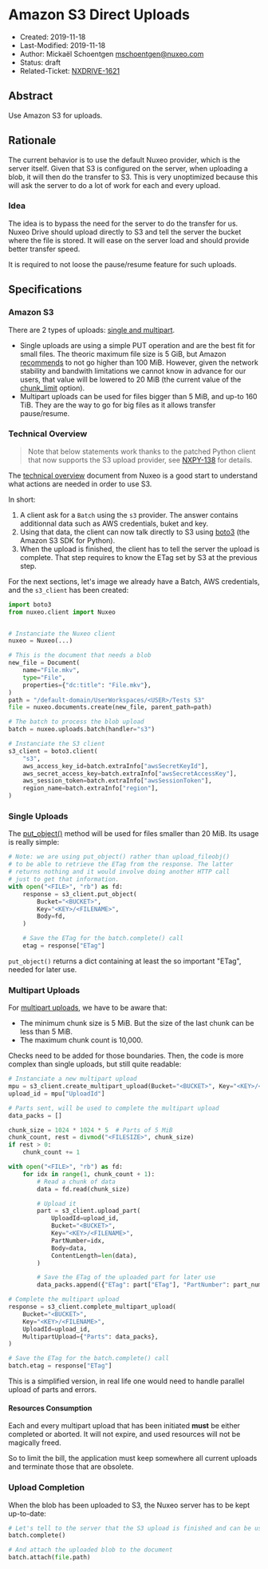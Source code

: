 # Amazon S3 Direct Uploads

- Created: 2019-11-18
- Last-Modified: 2019-11-18
- Author: Mickaël Schoentgen <mschoentgen@nuxeo.com>
- Status: draft
- Related-Ticket: [NXDRIVE-1621](https://jira.nuxeo.com/browse/NXDRIVE-1621)

## Abstract

Use Amazon S3 for uploads.

## Rationale

The current behavior is to use the default Nuxeo provider, which is the server itself.
Given that S3 is configured on the server, when uploading a blob, it will then do the transfer to S3.
This is very unoptimized because this will ask the server to do a lot of work for each and every upload.

### Idea

The idea is to bypass the need for the server to do the transfer for us.
Nuxeo Drive should upload directly to S3 and tell the server the bucket where the file is stored.
It will ease on the server load and should provide better transfer speed.

It is required to not loose the pause/resume feature for such uploads.

## Specifications

### Amazon S3

There are 2 types of uploads: [single and multipart](https://docs.aws.amazon.com/AmazonS3/latest/dev/UploadingObjects.html).

- Single uploads are using a simple PUT operation and are the best fit for small files.
  The theoric maximum file size is 5 GiB, but Amazon [recommends](https://docs.aws.amazon.com/AmazonS3/latest/dev/uploadobjusingmpu.html) to not go higher than 100 MiB.
  However, given the network stability and bandwith limitations we cannot know in advance for our users, that value will be lowered to 20 MiB (the current value of the [chunk_limit](https://github.com/nuxeo/nuxeo-drive/blob/bfd8faf/nxdrive/options.py#L196) option).
- Multipart uploads can be used for files bigger than 5 MiB, and up-to 160 TiB.
  They are the way to go for big files as it allows transfer pause/resume.

### Technical Overview

> Note that below statements work thanks to the patched Python client that now supports the S3 upload provider, see [NXPY-138](https://jira.nuxeo.com/browse/NXPY-138) for details.

The [technical overview](https://doc.nuxeo.com/nxdoc/amazon-s3-direct-upload/#technical-overview) document from Nuxeo is a good start to understand what actions are needed in order to use S3.

In short:

1. A client ask for a `Batch` using the `s3` provider.
   The answer contains additionnal data such as AWS credentials, buket and key.
2. Using that data, the client can now talk directly to S3 using [boto3](https://boto3.amazonaws.com/v1/documentation/api/latest/index.html) (the Amazon S3 SDK for Python).
3. When the upload is finished, the client has to tell the server the upload is complete. That step requires to know the ETag set by S3 at the previous step.

For the next sections, let's image we already have a Batch, AWS credentials, and the `s3_client` has been created:

```python
import boto3
from nuxeo.client import Nuxeo


# Instanciate the Nuxeo client
nuxeo = Nuxeo(...)

# This is the document that needs a blob
new_file = Document(
    name="File.mkv",
    type="File",
    properties={"dc:title": "File.mkv"},
)
path = "/default-domain/UserWorkspaces/<USER>/Tests S3"
file = nuxeo.documents.create(new_file, parent_path=path)

# The batch to process the blob upload
batch = nuxeo.uploads.batch(handler="s3")

# Instanciate the S3 client
s3_client = boto3.client(
    "s3",
    aws_access_key_id=batch.extraInfo["awsSecretKeyId"],
    aws_secret_access_key=batch.extraInfo["awsSecretAccessKey"],
    aws_session_token=batch.extraInfo["awsSessionToken"],
    region_name=batch.extraInfo["region"],
)
```

### Single Uploads

The [put_object()](https://docs.aws.amazon.com/AmazonS3/latest/API/API_PutObject.html) method will be used for files smaller than 20 MiB. Its usage is really simple:

```python
# Note: we are using put_object() rather than upload_fileobj()
# to be able to retrieve the ETag from the response. The latter
# returns nothing and it would involve doing another HTTP call
# just to get that information.
with open("<FILE>", "rb") as fd:
    response = s3_client.put_object(
        Bucket="<BUCKET>",
        Key="<KEY>/<FILENAME>",
        Body=fd,
    )

    # Save the ETag for the batch.complete() call
    etag = response["ETag"]
```

`put_object()` returns a dict containing at least the so important "ETag", needed for later use.

### Multipart Uploads

For [multipart uploads](https://docs.aws.amazon.com/AmazonS3/latest/dev/mpuoverview.html), we have to be aware that:
- The minimum chunk size is 5 MiB.
  But the size of the last chunk can be less than 5 MiB.
- The maximum chunk count is 10,000.

Checks need to be added for those boundaries.
Then, the code is more complex than single uploads, but still quite readable:

```python
# Instanciate a new multipart upload
mpu = s3_client.create_multipart_upload(Bucket="<BUCKET>", Key="<KEY>/<FILENAME>")
upload_id = mpu["UploadId"]

# Parts sent, will be used to complete the multipart upload
data_packs = []

chunk_size = 1024 * 1024 * 5  # Parts of 5 MiB
chunk_count, rest = divmod("<FILESIZE>", chunk_size)
if rest > 0:
    chunk_count += 1

with open("<FILE>", "rb") as fd:
    for idx in range(1, chunk_count + 1):
        # Read a chunk of data
        data = fd.read(chunk_size)

        # Upload it
        part = s3_client.upload_part(
            UploadId=upload_id,
            Bucket="<BUCKET>",
            Key="<KEY>/<FILENAME>",
            PartNumber=idx,
            Body=data,
            ContentLength=len(data),
        )

        # Save the ETag of the uploaded part for later use
        data_packs.append({"ETag": part["ETag"], "PartNumber": part_number})

# Complete the multipart upload
response = s3_client.complete_multipart_upload(
    Bucket="<BUCKET>",
    Key="<KEY>/<FILENAME>",
    UploadId=upload_id,
    MultipartUpload={"Parts": data_packs},
)

# Save the ETag for the batch.complete() call
batch.etag = response["ETag"]
```

This is a simplified version, in real life one would need to handle parallel upload of parts and errors.

#### Resources Consumption

Each and every multipart upload that has been initiated **must** be either completed or aborted. It will not expire, and used resources will not be magically freed.

So to limit the bill, the application must keep somewhere all current uploads and terminate those that are obsolete.

### Upload Completion

When the blob has been uploaded to S3, the Nuxeo server has to be kept up-to-date:

```python
# Let's tell to the server that the S3 upload is finished and can be used
batch.complete()

# And attach the uploaded blob to the document
batch.attach(file.path)
```
